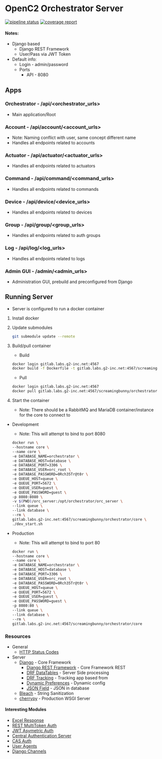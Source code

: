 # OpenC2 Orchestrator Server

[![pipeline status](https://gitlab.labs.g2-inc.net/ScreamingBunny/Orchestrator/Core/badges/develop/pipeline.svg)](https://gitlab.labs.g2-inc.net/ScreamingBunny/Orchestrator/Core/commits/develop)
[![coverage report](https://gitlab.labs.g2-inc.net/ScreamingBunny/Orchestrator/Core/badges/develop/coverage.svg)](https://gitlab.labs.g2-inc.net/ScreamingBunny/Orchestrator/Core/commits/develop)

#### Notes:
- Django based
    - Django REST Framework
    - User/Pass via JWT Token
- Default info:
    - Login - admin/password
    - Ports
        - API - 8080 

## Apps
### Orchestrator - /api/<orchestrator_urls>
- Main application/Root 

### Account - /api/account/<account_urls>
- Note: Naming conflict with user, same concept different name
- Handles all endpoints related to accounts

### Actuator - /api/actuator/<actuator_urls>
- Handles all endpoints related to actuators
 
### Command - /api/command/<command_urls>
- Handles all endpoints related to commands

### Device - /api/device/<device_urls>
- Handles all endpoints related to devices

### Group - /api/group/<group_urls>
- Handles all endpoints related to auth groups

### Log - /api/log/<log_urls>
- Handles all endpoints related to logs

### Admin GUI - /admin/<admin_urls>
- Administration GUI, prebuild and preconfigured from Django

## Running Server
- Server is configured to run a docker container

1. Install docker

2. Update submodules
    
    ```bash
    git submodule update --remote
    ```

2. Build/pull container
    - Build
    
    ```bash
    docker login gitlab.labs.g2-inc.net:4567
    docker build -f Dockerfile -t gitlab.labs.g2-inc.net:4567/screamingbunny/orchestrator/core .
    ```
    
    - Pull
    
    ```bash
    docker login gitlab.labs.g2-inc.net:4567
    docker pull gitlab.labs.g2-inc.net:4567/screamingbunny/orchestrator/core
    ```

3. Start the container
    - Note: There should be a RabbitMQ and MariaDB container/instance for the core to connect to

- Development
    - Note: This will attempt to bind to port 8080
    
     ```bash
    docker run \
	--hostname core \
	--name core \
    -e DATABASE_NAME=orchestrator \
    -e DATABASE_HOST=database \
    -e DATABASE_PORT=3306 \
    -e DATABASE_USER=orc_root \
    -e DATABASE_PASSWORD=0Rch35Tr@t0r \
    -e QUEUE_HOST=queue \
    -e QUEUE_PORT=5672 \
    -e QUEUE_USER=guest \
    -e QUEUE_PASSWORD=guest \
    -p 8080:8080 \
    -v $(PWD)/orc_server:/opt/orchestrator/orc_server \
	--link queue \
	--link database \
	--rm \
    gitlab.labs.g2-inc.net:4567/screamingbunny/orchestrator/core \
    ./dev_start.sh
	```
    
- Production
    - Note: This will attempt to bind to port 80
    
    ```bash
    docker run \
	--hostname core \
	--name core \
    -e DATABASE_NAME=orchestrator \
    -e DATABASE_HOST=database \
    -e DATABASE_PORT=3306 \
    -e DATABASE_USER=orc_root \
    -e DATABASE_PASSWORD=0Rch35Tr@t0r \
    -e QUEUE_HOST=queue \
    -e QUEUE_PORT=5672 \
    -e QUEUE_USER=guest \
    -e QUEUE_PASSWORD=guest \
    -p 8080:80 \
	--link queue \
	--link database \
	--rm \
    gitlab.labs.g2-inc.net:4567/screamingbunny/orchestrator/core
	```

### Resources
- General
    - [HTTP Status Codes](https://www.restapitutorial.com/httpstatuscodes.html)
- Server
    - [Django](https://www.djangoproject.com/) - Core Framework
        - [Django REST Framework](http://www.django-rest-framework.org/) - Core Framework REST
        - [DRF DataTables](https://django-rest-framework-datatables.readthedocs.io/en/latest/) - Server Side processing
        - [DRF Tracking](https://drf-tracking.readthedocs.io/en/latest/) - Tracking app based from
        - [Dynamic Preferences](https://django-dynamic-preferences.readthedocs.io/en/latest/) - Dynamic config
        - [JSON Field](https://pypi.org/project/jsonfield/) - JSON in database
    - [Bleach](https://bleach.readthedocs.io/en/latest/index.html) - String Sanitization
    - [cherrypy](https://cherrypy.org/) - Production WSGI Server
    
#### Interesting Modules
- [Excel Response](https://pypi.org/project/django-excel-response/)
- [REST MultiToken Auth](https://pypi.org/project/django-rest-multitokenauth/)
- [JWT Asymetric Auth](https://pypi.org/project/asymmetric_jwt_auth/)
- [Central Authentication Server](https://hub.docker.com/r/apereo/cas/)
- [CAS Auth](https://github.com/mingchen/django-cas-ng)
- [User Agents](https://github.com/selwin/django-user_agents)
- [Django Channels](https://channels.readthedocs.io/en/latest/)